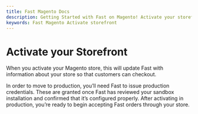```yaml
---
title: Fast Magento Docs
description: Getting Started with Fast on Magento! Activate your storefront.
keywords: Fast Magento Activate storefront
---
```


# Activate your Storefront

When you activate your Magento store, this will update Fast with information about your store so that customers can checkout.

In order to move to production, you’ll need Fast to issue production credentials. These are granted once Fast has reviewed your sandbox installation and confirmed that it’s configured properly. After activating in production, you’re ready to begin accepting Fast orders through your store.
